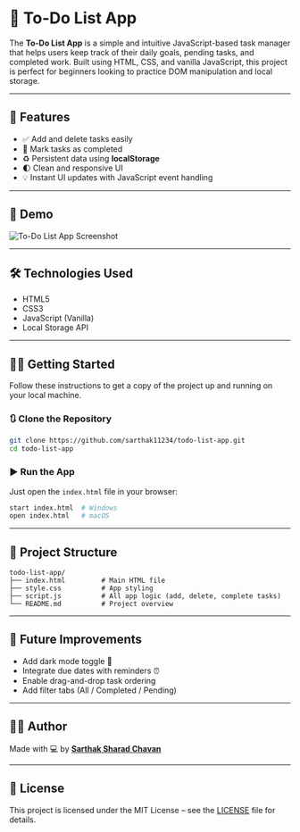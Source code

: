 # 📝 To-Do List App

The **To-Do List App** is a simple and intuitive JavaScript-based task manager that helps users keep track of their daily goals, pending tasks, and completed work. Built using HTML, CSS, and vanilla JavaScript, this project is perfect for beginners looking to practice DOM manipulation and local storage.

---

## 🚀 Features

- ✅ Add and delete tasks easily
- 📌 Mark tasks as completed
- ♻ Persistent data using **localStorage**
- 🌓 Clean and responsive UI
- 💡 Instant UI updates with JavaScript event handling

---

## 📸 Demo

![To-Do List App Screenshot](./screenshot.png)

---

## 🛠️ Technologies Used

- HTML5
- CSS3
- JavaScript (Vanilla)
- Local Storage API

---

## 🧑‍💻 Getting Started

Follow these instructions to get a copy of the project up and running on your local machine.

### 🔃 Clone the Repository

```bash
git clone https://github.com/sarthak11234/todo-list-app.git
cd todo-list-app
```

### ▶ Run the App

Just open the `index.html` file in your browser:

```bash
start index.html  # Windows
open index.html   # macOS
```

---

## 📂 Project Structure

```
todo-list-app/
├── index.html         # Main HTML file
├── style.css          # App styling
├── script.js          # All app logic (add, delete, complete tasks)
└── README.md          # Project overview
```

---

## 🧪 Future Improvements

- Add dark mode toggle 🌙
- Integrate due dates with reminders ⏰
- Enable drag-and-drop task ordering
- Add filter tabs (All / Completed / Pending)

---

## 🙋‍♂️ Author

Made with 💻 by **[Sarthak Sharad Chavan](https://github.com/sarthak11234)**

---

## 📃 License

This project is licensed under the MIT License – see the [LICENSE](./LICENSE) file for details.
